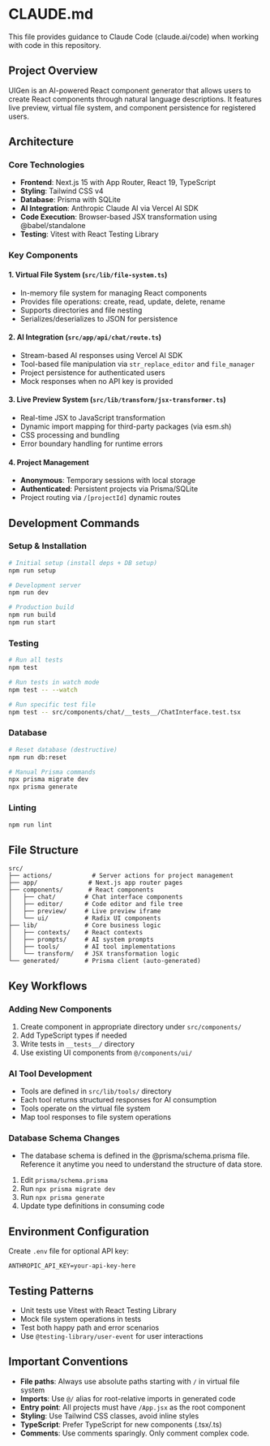 # CLAUDE.md

This file provides guidance to Claude Code (claude.ai/code) when working with code in this repository.

## Project Overview

UIGen is an AI-powered React component generator that allows users to create React components through natural language descriptions. It features live preview, virtual file system, and component persistence for registered users.

## Architecture

### Core Technologies
- **Frontend**: Next.js 15 with App Router, React 19, TypeScript
- **Styling**: Tailwind CSS v4
- **Database**: Prisma with SQLite
- **AI Integration**: Anthropic Claude AI via Vercel AI SDK
- **Code Execution**: Browser-based JSX transformation using @babel/standalone
- **Testing**: Vitest with React Testing Library

### Key Components

#### 1. Virtual File System (`src/lib/file-system.ts`)
- In-memory file system for managing React components
- Provides file operations: create, read, update, delete, rename
- Supports directories and file nesting
- Serializes/deserializes to JSON for persistence

#### 2. AI Integration (`src/app/api/chat/route.ts`)
- Stream-based AI responses using Vercel AI SDK
- Tool-based file manipulation via `str_replace_editor` and `file_manager`
- Project persistence for authenticated users
- Mock responses when no API key is provided

#### 3. Live Preview System (`src/lib/transform/jsx-transformer.ts`)
- Real-time JSX to JavaScript transformation
- Dynamic import mapping for third-party packages (via esm.sh)
- CSS processing and bundling
- Error boundary handling for runtime errors

#### 4. Project Management
- **Anonymous**: Temporary sessions with local storage
- **Authenticated**: Persistent projects via Prisma/SQLite
- Project routing via `/[projectId]` dynamic routes

## Development Commands

### Setup & Installation
```bash
# Initial setup (install deps + DB setup)
npm run setup

# Development server
npm run dev

# Production build
npm run build
npm run start
```

### Testing
```bash
# Run all tests
npm test

# Run tests in watch mode
npm test -- --watch

# Run specific test file
npm test -- src/components/chat/__tests__/ChatInterface.test.tsx
```

### Database
```bash
# Reset database (destructive)
npm run db:reset

# Manual Prisma commands
npx prisma migrate dev
npx prisma generate
```

### Linting
```bash
npm run lint
```

## File Structure

```
src/
├── actions/           # Server actions for project management
├── app/              # Next.js app router pages
├── components/       # React components
│   ├── chat/        # Chat interface components
│   ├── editor/      # Code editor and file tree
│   ├── preview/     # Live preview iframe
│   └── ui/          # Radix UI components
├── lib/             # Core business logic
│   ├── contexts/    # React contexts
│   ├── prompts/     # AI system prompts
│   ├── tools/       # AI tool implementations
│   └── transform/   # JSX transformation logic
└── generated/       # Prisma client (auto-generated)
```

## Key Workflows

### Adding New Components
1. Create component in appropriate directory under `src/components/`
2. Add TypeScript types if needed
3. Write tests in `__tests__/` directory
4. Use existing UI components from `@/components/ui/`

### AI Tool Development
- Tools are defined in `src/lib/tools/` directory
- Each tool returns structured responses for AI consumption
- Tools operate on the virtual file system
- Map tool responses to file system operations

### Database Schema Changes
- The database schema is defined in the @prisma/schema.prisma file. Reference it anytime you need to understand the structure of data store.
1. Edit `prisma/schema.prisma`
2. Run `npx prisma migrate dev`
3. Run `npx prisma generate`
4. Update type definitions in consuming code

## Environment Configuration

Create `.env` file for optional API key:
```
ANTHROPIC_API_KEY=your-api-key-here
```

## Testing Patterns

- Unit tests use Vitest with React Testing Library
- Mock file system operations in tests
- Test both happy path and error scenarios
- Use `@testing-library/user-event` for user interactions

## Important Conventions

- **File paths**: Always use absolute paths starting with `/` in virtual file system
- **Imports**: Use `@/` alias for root-relative imports in generated code
- **Entry point**: All projects must have `/App.jsx` as the root component
- **Styling**: Use Tailwind CSS classes, avoid inline styles
- **TypeScript**: Prefer TypeScript for new components (.tsx/.ts)
- **Comments**: Use comments sparingly. Only comment complex code.